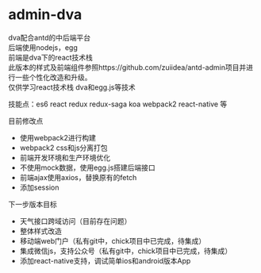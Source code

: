 # admin-dva
dva配合antd的中后端平台<br/>
后端使用nodejs，egg<br/>
前端是dva下的react技术栈<br/>
此版本的样式及前端组件参照https://github.com/zuiidea/antd-admin项目并进行一些个性化改造和升级。<br/>
仅供学习react技术栈 dva和egg.js等技术
<p>技能点：es6 react redux redux-saga  koa  webpack2 react-native 等 </p>
<p>目前修改点</p>
<ul>
<li>使用webpack2进行构建</li>
<li>webpack2 css和js分离打包</li>
<li>前端开发环境和生产环境优化</li>
<li>不使用mock数据，使用egg.js搭建后端接口</li>
<li>前端ajax使用axios，替换原有的fetch</li>
<li>添加session</li>
</ul>
<p>下一步版本目标</p>
<ul>
<li>天气接口跨域访问（目前存在问题）</li>
<li>整体样式改造</li>
<li>移动端web门户（私有git中，chick项目中已完成，待集成）</li>
<li>集成微信js，支持公众号（私有git中，chick项目中已完成，待集成）</li>
<li>添加react-native支持，调试简单ios和android版本App</li>
</ul>

